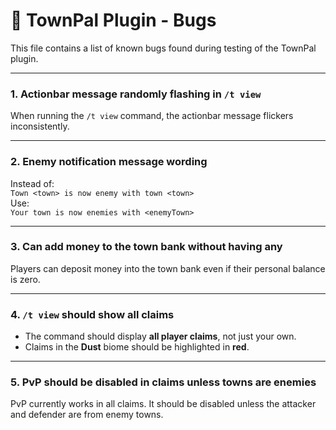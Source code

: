 # 🐞 TownPal Plugin - Bugs

This file contains a list of known bugs found during testing of the TownPal plugin.

---

### 1. Actionbar message randomly flashing in `/t view`  
When running the `/t view` command, the actionbar message flickers inconsistently.

---

### 2. Enemy notification message wording  
Instead of:  
`Town <town> is now enemy with town <town>`  
Use:  
`Your town is now enemies with <enemyTown>`

---

### 3. Can add money to the town bank without having any  
Players can deposit money into the town bank even if their personal balance is zero.

---

### 4. `/t view` should show all claims  
- The command should display **all player claims**, not just your own.  
- Claims in the **Dust** biome should be highlighted in **red**.

---

### 5. PvP should be disabled in claims unless towns are enemies  
PvP currently works in all claims. It should be disabled unless the attacker and defender are from enemy towns.
